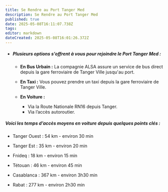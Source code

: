 ```yaml
---
title: Se Rendre au Port Tanger Med
description: Se Rendre au Port Tanger Med
published: true
date: 2025-05-08T16:11:07.738Z
tags: 
editor: markdown
dateCreated: 2025-05-08T16:01:26.372Z
---
```


* ##### Plusieurs options s'offrent à vous pour rejoindre le Port Tanger Med :

    *  **En Bus Urbain :** La compagnie ALSA assure un service de bus direct depuis la gare ferroviaire de Tanger Ville jusqu'au port.

    *  **En Taxi :** Vous pouvez prendre un taxi depuis la gare ferroviaire de Tanger Ville.

    *  **En Voiture :**

 		- Via la Route Nationale RN16 depuis Tanger.
   		 - Via l’accès autoroutier.
  


##### Voici les temps d’accès moyens en voiture depuis quelques points clés :

*  Tanger Ouest : 54 km - environ 30 min

*  Tanger Est : 35 km - environ 20 min

*  Fnideq : 18 km - environ 15 min

*  Tétouan : 46 km - environ 45 min

*  Casablanca : 367 km - environ 3h30 min

*  Rabat : 277 km - environ 2h30 min